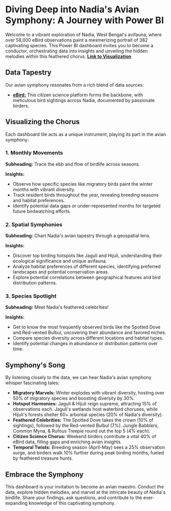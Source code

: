 # Diving Deep into Nadia's Avian Symphony: A Journey with Power BI

Welcome to a vibrant exploration of Nadia, West Bengal's avifauna, where over 58,000 eBird observations paint a mesmerizing portrait of 382 captivating species. This Power BI dashboard invites you to become a conductor, orchestrating data into insights and unveiling the hidden melodies within this feathered chorus.
[**Link to Visualization**](https://arghya-banerjee.github.io/Ebird-Nadia-Data-Analysis/)

## Data Tapestry

Our avian symphony resonates from a rich blend of data sources:

- [**eBird:**](https://ebird.org/home) This citizen science platform forms the backbone, with meticulous bird sightings across Nadia, documented by passionate birders. 

## Visualizing the Chorus

Each dashboard tile acts as a unique instrument, playing its part in the avian symphony:

### 1. Monthly Movements

**Subheading:** Trace the ebb and flow of birdlife across seasons.

**Insights:**
- Observe how specific species like migratory birds paint the winter months with vibrant diversity.
- Track resident birds throughout the year, revealing breeding seasons and habitat preferences.
- Identify potential data gaps or under-represented months for targeted future birdwatching efforts.

### 2. Spatial Symphonies

**Subheading:** Chart Nadia's avian tapestry through a geospatial lens.

**Insights:**
- Discover top birding hotspots like Jaguli and Hijuli, understanding their ecological significance and unique avifauna.
- Analyze habitat preferences of different species, identifying preferred landscapes and potential conservation areas.
- Explore potential correlations between geographical features and bird distribution patterns.

### 3. Species Spotlight

**Subheading:** Meet Nadia's feathered celebrities!

**Insights:**
- Get to know the most frequently observed birds like the Spotted Dove and Red-vented Bulbul, uncovering their abundance and favored niches.
- Compare species diversity across different locations and habitat types.
- Identify potential changes in abundance or distribution patterns over time.

## Symphony's Song

By listening closely to the data, we can hear Nadia's avian symphony whisper fascinating tales:

- **Migratory Marvels:** Winter explodes with vibrant diversity, hosting over 50% of migratory species and boosting diversity by 30%.
- **Hotspot Harmonies:** Jaguli & Hijuli reign supreme, attracting 15% of observations each. Jaguli's wetlands host waterbird choruses, while Hijuli's forests shelter 60+ arboreal species (20% of Nadia's diversity).
- **Feathered Celebrities:** The Spotted Dove takes the crown (10% of sightings), followed by the Red-vented Bulbul (7%). Jungle Babblers, Common Myna, & Rufous Treepie round out the top 5 (4% each).
- **Citizen Science Chorus:** Weekend birders contribute a vital 40% of eBird data, filling gaps and enriching avian insights.
- **Temporal Twists:** Breeding season (April-May) sees a 25% observation surge, and birders walk 10% further during peak birding months, fueled by feathered treasure hunts.

## Embrace the Symphony

This dashboard is your invitation to become an avian maestro. Conduct the data, explore hidden melodies, and marvel at the intricate beauty of Nadia's birdlife. Share your findings, ask questions, and contribute to the ever-expanding knowledge of this captivating symphony.
